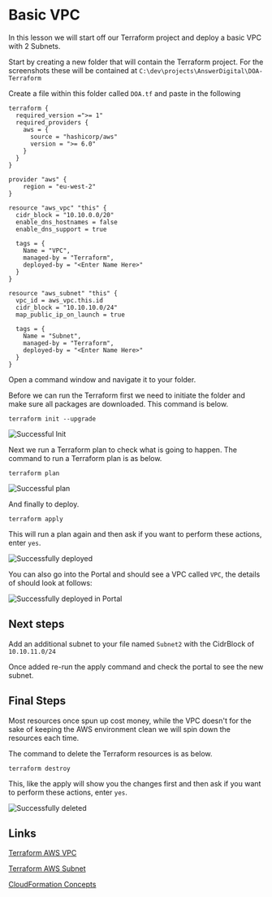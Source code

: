 # Basic VPC

In this lesson we will start off our Terraform project and deploy a basic VPC with 2 Subnets.

Start by creating a new folder that will contain the Terraform project.
For the screenshots these will be contained at `C:\dev\projects\AnswerDigital\DOA-Terraform`

Create a file within this folder called `DOA.tf` and paste in the following

    terraform {
      required_version =">= 1"
      required_providers {
        aws = {
          source = "hashicorp/aws"
          version = ">= 6.0"
        }
      }
    }

    provider "aws" {
        region = "eu-west-2"
    }

    resource "aws_vpc" "this" {
      cidr_block = "10.10.0.0/20"
      enable_dns_hostnames = false
      enable_dns_support = true

      tags = {
        Name = "VPC",
        managed-by = "Terraform",
        deployed-by = "<Enter Name Here>"
      }
    }

    resource "aws_subnet" "this" {
      vpc_id = aws_vpc.this.id
      cidr_block = "10.10.10.0/24"
      map_public_ip_on_launch = true

      tags = {
        Name = "Subnet",
        managed-by = "Terraform",
        deployed-by = "<Enter Name Here>"
      }
    }

Open a command window and navigate it to your folder. 

Before we can run the Terraform first we need to initiate the folder and make sure all packages are downloaded. This command is below.

`terraform init --upgrade`

![Successful Init](/AWS-Terraform/Images/Lesson2-Init.png?raw=true)

Next we run a Terraform plan to check what is going to happen. The command to run a Terraform plan is as below.

`terraform plan`

![Successful plan](/AWS-Terraform/Images/Lesson2-Plan.png?raw=true)

And finally to deploy.

`terraform apply`

This will run a plan again and then ask if you want to perform these actions, enter `yes`.

![Successfully deployed](/AWS-Terraform/Images/Lesson2-Deployed.png?raw=true)

You can also go into the Portal and should see a VPC called `VPC`, the details of should look at follows:

![Successfully deployed in Portal](/AWS-Terraform/Images/Lesson2-DeployedPortal.png?raw=true)

## Next steps
Add an additional subnet to your file named `Subnet2` with the CidrBlock of `10.10.11.0/24`

Once added re-run the apply command and check the portal to see the new subnet.

## Final Steps
Most resources once spun up cost money, while the VPC doesn't for the sake of keeping the AWS environment clean we will spin down the resources each time.

The command to delete the Terraform resources is as below.

`terraform destroy`

This, like the apply will show you the changes first and then ask if you want to perform these actions, enter `yes`.

![Successfully deleted](/AWS-Terraform/Images/Lesson2-Deleted.png?raw=true)


## Links
[Terraform AWS VPC](https://registry.terraform.io/providers/hashicorp/aws/latest/docs/resources/vpc)

[Terraform AWS Subnet](https://registry.terraform.io/providers/hashicorp/aws/latest/docs/resources/subnet)

[CloudFormation Concepts](https://developer.hashicorp.com/terraform/tutorials/aws-get-started)